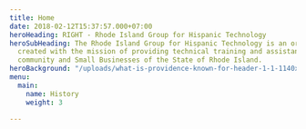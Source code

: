 ```yaml
---
title: Home
date: 2018-02-12T15:37:57.000+07:00
heroHeading: RIGHT - Rhode Island Group for Hispanic Technology
heroSubHeading: The Rhode Island Group for Hispanic Technology is an organization
  created with the mission of providing technical training and assistance to the Hispanic
  community and Small Businesses of the State of Rhode Island.
heroBackground: "/uploads/what-is-providence-known-for-header-1-1-1140x630.jpg"
menu:
  main:
    name: History
    weight: 3

---
```

